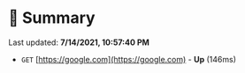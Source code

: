 # 📖 Summary
Last updated: **7/14/2021, 10:57:40 PM**

- `GET` [https://google.com](https://google.com) - **Up** (146ms)
